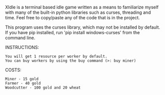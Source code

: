 
XIdle is a terminal based idle game written as a means to familiarize myself with many
of the built-in python libraries such as curses, threading and time. Feel free to copy/paste any of the code
that is in the project.

This program uses the curses library, which may not be installed by default.
If you have pip installed, run 'pip install windows-curses' from the command line.

INSTRUCTIONS:

    You will get 1 resource per worker by default.
    You can buy workers by using the buy command (>: buy miner)

COSTS:

    Miner - 15 gold
    Farmer - 40 gold
    Woodcutter - 100 gold and 20 wheat
